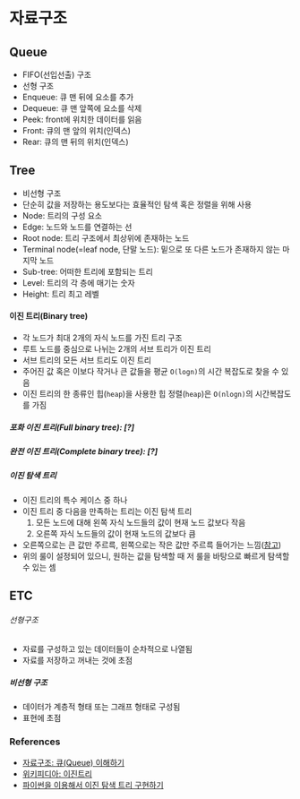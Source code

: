 # 자료구조

## Queue

- FIFO(선입선출) 구조
- 선형 구조
- Enqueue: 큐 맨 뒤에 요소를 추가
- Dequeue: 큐 맨 앞쪽에 요소를 삭제
- Peek: front에 위치한 데이터를 읽음
- Front: 큐의 맨 앞의 위치(인덱스)
- Rear: 큐의 맨 뒤의 위치(인덱스)



## Tree

- 비선형 구조
- 단순히 값을 저장하는 용도보다는 효율적인 탐색 혹은 정렬을 위해 사용
- Node: 트리의 구성 요소
- Edge: 노드와 노드를 연결하는 선
- Root node: 트리 구조에서 최상위에 존재하는 노드
- Terminal node(=leaf node, 단말 노드): 밑으로 또 다른 노드가 존재하지 않는 마지막 노드
- Sub-tree: 어떠한 트리에 포함되는 트리
- Level: 트리의 각 층에 매기는 숫자
- Height: 트리 최고 레벨

#### 이진 트리(Binary tree)

- 각 노드가 최대 2개의 자식 노드를 가진 트리 구조
- 루트 노드를 중심으로 나뉘는 2개의 서브 트리가 이진 트리
- 서브 트리의 모든 서브 트리도 이진 트리
- 주어진 값 혹은 이보다 작거나 큰 값들을 평균 `O(logn)`의 시간 복잡도로 찾을 수 있음
- 이진 트리의 한 종류인 힙(`heap`)을 사용한 힙 정렬(`heap`)은 `O(nlogn)`의 시간복잡도를 가짐

##### 포화 이진 트리(Full binary tree): [?]

##### 완전 이진 트리(Complete binary tree): [?]

##### 이진 탐색 트리

- 이진 트리의 특수 케이스 중 하나
- 이진 트리 중 다음을 만족하는 트리는 이진 탐색 트리
  1. 모든 노드에 대해 왼쪽 자식 노드들의 값이 현재 노드 값보다 작음
  2. 오른쪽 자식 노드들의 값이 현재 노드의 값보다 큼
- 오른쪽으로는 큰 값만 주르륵, 왼쪽으로는 작은 값만 주르륵 들어가는 느낌([참고](https://img1.daumcdn.net/thumb/R1280x0/?scode=mtistory2&fname=https%3A%2F%2Ft1.daumcdn.net%2Fcfile%2Ftistory%2F99AD154D5C5C50D932))
- 위의 룰이 설정되어 있으니, 원하는 값을 탐색할 때 저 룰을 바탕으로 빠르게 탐색할 수 있는 셈



## ETC

###### 선형구조

- 자료를 구성하고 있는 데이터들이 순차적으로 나열됨	
- 자료를 저장하고 꺼내는 것에 초점

##### 비선형 구조

- 데이터가 계층적 형태 또는 그래프 형태로 구성됨
- 표현에 초점



### References

- [자료구조: 큐(Queue) 이해하기](https://monsieursongsong.tistory.com/5)
- [위키피디아: 이진트리](https://ko.wikipedia.org/wiki/%EC%9D%B4%EC%A7%84_%ED%8A%B8%EB%A6%AC)
- [파이썬을 이용해서 이진 탐색 트리 구현하기](https://geonlee.tistory.com/72)